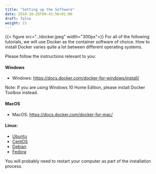 ```yaml
---
title: "Setting up the Software"
date: 2018-10-26T09:41:56+01:00
draft: false
weight: 21
---
```


{{< figure src="../docker.jpeg" width="300px">}}
For all of the following tutorials, we will use Docker as the container software
of choice. How to install Docker varies quite a lot between different operating systems.

Please follow the instructions relevant to you:

#### Windows
* Windows: https://docs.docker.com/docker-for-windows/install/

Note: If you are using Windows 10 Home Edition, please install Docker Toolbox instead.

#### MacOS      
* MacOS: https://docs.docker.com/docker-for-mac/

#### Linux:
* [Ubuntu](https://docs.docker.com/install/linux/docker-ce/ubuntu/)
* [CentOS](https://docs.docker.com/install/linux/docker-ce/centos/)
* [Debian](https://docs.docker.com/install/linux/docker-ce/debian/)
* [Fedora](https://docs.docker.com/install/linux/docker-ce/fedora/)

You will probably need to restart your computer as part of the installation process.
